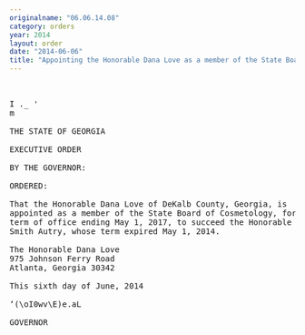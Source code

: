 ```yaml
---
originalname: "06.06.14.08"
category: orders
year: 2014
layout: order
date: "2014-06-06"
title: "Appointing the Honorable Dana Love as a member of the State Board of Cosmetology"
---
```

<pre>
 

I ._ '
m

THE STATE OF GEORGIA

EXECUTIVE ORDER

BY THE GOVERNOR:

ORDERED:

That the Honorable Dana Love of DeKalb County, Georgia, is
appointed as a member of the State Board of Cosmetology, for a
term of office ending May 1, 2017, to succeed the Honorable Krista
Smith Autry, whose term expired May 1, 2014.

The Honorable Dana Love
975 Johnson Ferry Road
Atlanta, Georgia 30342

This sixth day of June, 2014

‘(\oI0wv\E)e.aL

GOVERNOR

</pre>
